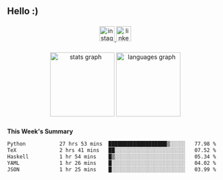 <h2 align="left">Hello :)</h2>

###

<div align="center">
  <a href="https://www.instagram.com/sebi.klaus/" target="_blank">
    <img src="https://img.shields.io/static/v1?message=Instagram&logo=instagram&label=&color=E4405F&logoColor=white&labelColor=&style=for-the-badge" height="35" alt="instagram logo"  />
  </a>
  <a href="https://www.linkedin.com/in/sebastian-klaus-3aa64720b/" target="_blank">
    <img src="https://img.shields.io/static/v1?message=LinkedIn&logo=linkedin&label=&color=0077B5&logoColor=white&labelColor=&style=for-the-badge" height="35" alt="linkedin logo"  />
  </a>
</div>

###

<div align="center">
  <img src="https://github-readme-stats.vercel.app/api?username=IYourSunshineI&hide_title=false&hide_rank=false&show_icons=true&include_all_commits=true&count_private=true&disable_animations=false&theme=dracula&locale=en&hide_border=false&order=1" height="150" alt="stats graph"  />
  <img src="https://github-readme-stats.vercel.app/api/top-langs?username=IYourSunshineI&locale=en&hide_title=false&layout=compact&card_width=320&langs_count=5&theme=dracula&hide_border=false&order=2" height="150" alt="languages graph"  />
</div>

###

**This Week's Summary**
<!--START_SECTION:waka-->

```txt
Python           27 hrs 53 mins  ███████████████████▒░░░░░   77.98 %
TeX              2 hrs 41 mins   ██░░░░░░░░░░░░░░░░░░░░░░░   07.52 %
Haskell          1 hr 54 mins    █▒░░░░░░░░░░░░░░░░░░░░░░░   05.34 %
YAML             1 hr 26 mins    █░░░░░░░░░░░░░░░░░░░░░░░░   04.02 %
JSON             1 hr 25 mins    █░░░░░░░░░░░░░░░░░░░░░░░░   03.99 %
```

<!--END_SECTION:waka-->
